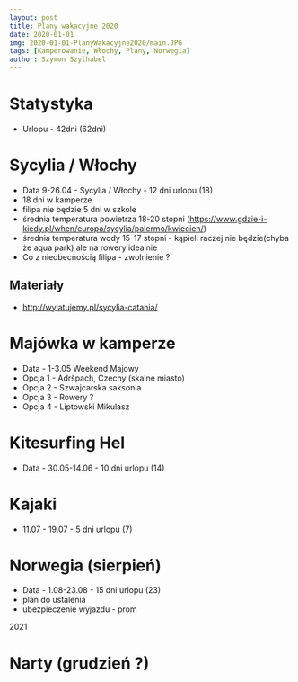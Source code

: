 ```yaml
---
layout: post
title: Plany wakacyjne 2020
date: 2020-01-01
img: 2020-01-01-PlanyWakacyjne2020/main.JPG
tags: [Kamperowanie, Włochy, Plany, Norwegia]
author: Szymon Szylhabel
---
```


# Statystyka
* Urlopu - 42dni (62dni)

# Sycylia / Włochy 
* Data 9-26.04 - Sycylia / Włochy - 12 dni urlopu (18)
* 18 dni w kamperze 
* filipa nie będzie 5 dni w szkole
* średnia temperatura powietrza 18-20 stopni (https://www.gdzie-i-kiedy.pl/when/europa/sycylia/palermo/kwiecien/)
* średnia temperatura wody 15-17 stopni - kąpieli raczej nie będzie(chyba że aqua park) ale na rowery idealnie 
* Co z nieobecnością filipa - zwolnienie ? 

## Materiały
- http://wylatujemy.pl/sycylia-catania/
  
# Majówka w kamperze
* Data - 1-3.05 Weekend Majowy 
* Opcja 1 - Adršpach, Czechy (skalne miasto)
* Opcja 2 - Szwajcarska saksonia
* Opcja 3 - Rowery ?
* Opcja 4 - Liptowski Mikulasz

# Kitesurfing Hel
* Data - 30.05-14.06 - 10 dni urlopu (14)

# Kajaki
* 11.07 - 19.07 - 5 dni urlopu (7)

# Norwegia (sierpień)
* Data - 1.08-23.08 - 15 dni urlopu (23)
* plan do ustalenia
* ubezpieczenie wyjazdu - prom

2021

# Narty (grudzień ?)